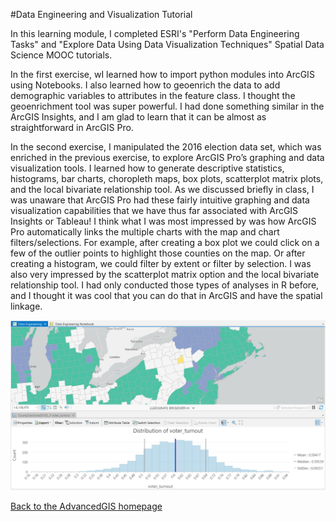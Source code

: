#Data Engineering and Visualization Tutorial

In this learning module, I completed ESRI's "Perform Data Engineering Tasks" and "Explore Data Using Data Visualization Techniques" Spatial Data Science MOOC tutorials.

In the first exercise, wI learned how to import python modules into ArcGIS using Notebooks. I also learned how to geoenrich the data to add demographic variables to attributes in the feature class. I thought the geoenrichment tool was super powerful. I had done something similar in the ArcGIS Insights, and I am glad to learn that it can be almost as straightforward in ArcGIS Pro. 

In the second exercise, I manipulated the 2016 election data set, which was enriched in the previous exercise, to explore ArcGIS Pro’s graphing and data visualization tools. I learned how to generate descriptive statistics, histograms, bar charts, choropleth maps, box plots, scatterplot matrix plots, and the local bivariate relationship tool. As we discussed briefly in class, I was unaware that ArcGIS Pro had these fairly intuitive graphing and data visualization capabilities that we have thus far associated with ArcGIS Insights or Tableau! I think what I was most impressed by was how ArcGIS Pro automatically links the multiple charts with the map and chart filters/selections. For example, after creating a box plot we could click on a few of the outlier points to highlight those counties on the map. Or after creating a histogram, we could filter by extent or filter by selection. I was also very impressed by the scatterplot matrix option and the local bivariate relationship tool. I had only conducted those types of analyses in R before, and I thought it was cool that you can do that in ArcGIS and have the spatial linkage. 

![Screenshot](assignment3.jpg)

[Back to the AdvancedGIS homepage](/README.md)
